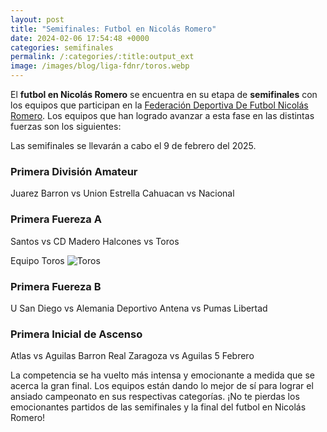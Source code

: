 ```yaml
---
layout: post
title: "Semifinales: Futbol en Nicolás Romero"
date: 2024-02-06 17:54:48 +0000
categories: semifinales
permalink: /:categories/:title:output_ext
image: /images/blog/liga-fdnr/toros.webp
---
```


El **futbol en Nicolás Romero** se encuentra en su etapa de **semifinales** con los equipos que participan en la [Federación Deportiva De Futbol Nicolás Romero](https://www.facebook.com/ligaDiegoEscalona). Los equipos que han logrado avanzar a esta fase en las distintas fuerzas son los siguientes:

Las semifinales se llevarán a cabo el 9 de febrero del 2025.

### Primera División Amateur

Juarez Barron vs Union Estrella
Cahuacan vs Nacional

### Primera Fuereza A

Santos vs CD Madero
Halcones vs Toros

Equipo Toros
![Toros](/images/blog/liga-fdnr/toros.webp)

### Primera Fuereza B

U San Diego vs Alemania
Deportivo Antena vs Pumas Libertad

### Primera Inicial de Ascenso

Atlas vs Aguilas Barron
Real Zaragoza vs Aguilas 5 Febrero

La competencia se ha vuelto más intensa y emocionante a medida que se acerca la gran final. Los equipos están dando lo mejor de sí para lograr el ansiado campeonato en sus respectivas categorías. ¡No te pierdas los emocionantes partidos de las semifinales y la final del futbol en Nicolás Romero!